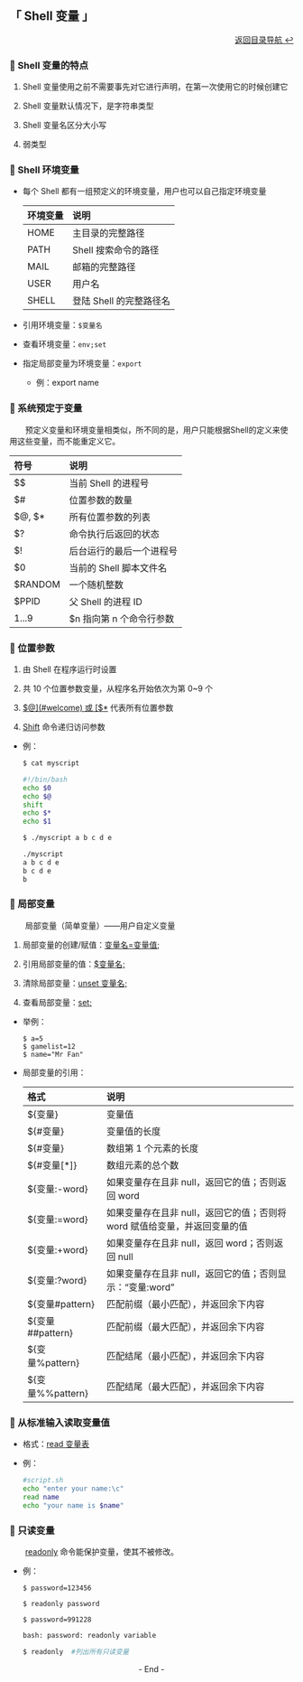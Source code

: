 ## 「 Shell 变量 」

<div align="right">
    <a href="https://github.com/fmw666/Linux#-目录导航">返回目录导航 ↩</a>
</div>

### 💬 Shell 变量的特点

1. Shell 变量使用之前不需要事先对它进行声明，在第一次使用它的时候创建它

1. Shell 变量默认情况下，是字符串类型

1. Shell 变量名区分大小写

1. 弱类型

### 💬 Shell 环境变量

+ 每个 Shell 都有一组预定义的环境变量，用户也可以自己指定环境变量

    |环境变量|说明|
    |:------|:---|
    |HOME|主目录的完整路径|
    |PATH|Shell 搜索命令的路径|
    |MAIL|邮箱的完整路径|
    |USER|用户名|
    |SHELL|登陆 Shell 的完整路径名|

+ 引用环境变量：`$变量名`

+ 查看环境变量：`env;set`

+ 指定局部变量为环境变量：`export`
    + 例：export name

### 💬 系统预定于变量

&emsp;&emsp;预定义变量和环境变量相类似，所不同的是，用户只能根据Shell的定义来使用这些变量，而不能重定义它。 

|符号|说明|
|:--|:---|
|$$|当前 Shell 的进程号|
|$#|位置参数的数量|
|$@, $*|所有位置参数的列表|
|$?|命令执行后返回的状态|
|$!|后台运行的最后一个进程号|
|$0|当前的 Shell 脚本文件名|
|$RANDOM|一个随机整数|
|$PPID|父 Shell 的进程 ID|
|$1...$9|$n 指向第 n 个命令行参数|

### 💬 位置参数

1. 由 Shell 在程序运行时设置

1. 共 10 个位置参数变量，从程序名开始依次为第 0~9 个

1. [$@](#welcome) 或 [$*](#welcome) 代表所有位置参数

1. [Shift](#welcome) 命令递归访问参数

+ 例：

    ```bash
    $ cat myscript
    ```
    ```bash
    #!/bin/bash
    echo $0
    echo $@
    shift
    echo $*
    echo $1
    ```

    ```bash
    $ ./myscript a b c d e
    ```
    ```bash
    ./myscript
    a b c d e
    b c d e
    b
    ```

### 💬 局部变量

&emsp;&emsp;局部变量（简单变量）——用户自定义变量

1. 局部变量的创建/赋值：[变量名=变量值;](#welcome)

1. 引用局部变量的值：[$变量名;](#welcome)

1. 清除局部变量：[unset 变量名;](#welcome)

1. 查看局部变量：[set;](#welcome)

+ 举例：

    ```shell
    $ a=5
    $ gamelist=12
    $ name="Mr Fan"
    ```

+ 局部变量的引用：

    |格式|说明|
    |:--|:---|
    |${变量}|变量值|
    |${#变量}|变量值的长度|
    |${#变量}|数组第 1 个元素的长度|
    |${#变量[*]}|数组元素的总个数|
    |${变量:-word}|如果变量存在且非 null，返回它的值；否则返回 word|
    |${变量:=word}|如果变量存在且非 null，返回它的值；否则将 word 赋值给变量，并返回变量的值|
    |${变量:+word}|如果变量存在且非 null，返回 word；否则返回 null|
    |${变量:?word}|如果变量存在且非 null，返回它的值；否则显示：“变量:word”|
    |${变量#pattern}|匹配前缀（最小匹配），并返回余下内容|
    |${变量##pattern}|匹配前缀（最大匹配），并返回余下内容|
    |${变量%pattern}|匹配结尾（最小匹配），并返回余下内容|
    |${变量%%pattern}|匹配结尾（最大匹配），并返回余下内容|

### 💬 从标准输入读取变量值

+ 格式：[read 变量表](#welcome)

+ 例：

    ```bash
    #script.sh
    echo "enter your name:\c"
    read name
    echo "your name is $name"
    ```

### 💬 只读变量

&emsp;&emsp;[readonly](#welcome) 命令能保护变量，使其不被修改。

+ 例：

    ```shell
    $ password=123456
    ```
    ```shell
    $ readonly password
    ```
    ```shell
    $ password=991228
    ```
    ```bash
    bash: password: readonly variable
    ```
    ```bash
    $ readonly  #列出所有只读变量
    ```

<div align="center">
    - End -
</div>